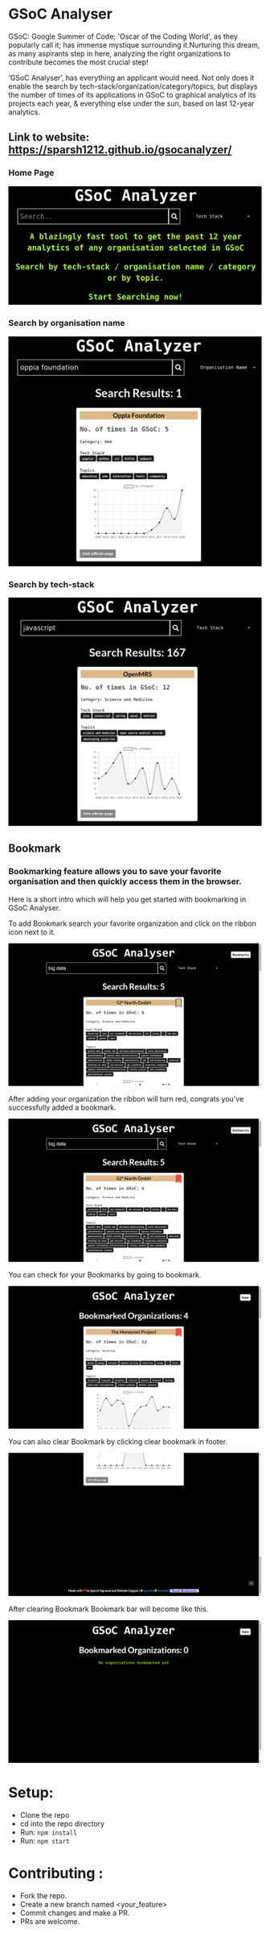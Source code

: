 # GSoC Analyser

GSoC: Google Summer of Code; 'Oscar of the Coding World', as they popularly call it; has immense mystique surrounding it.Nurturing this dream, as many aspirants step in here, analyzing the right organizations to contribute becomes the most crucial step!

‘GSoC Analyser’, has everything an applicant would need. Not only does it enable the search by tech-stack/organization/category/topics, but displays the number of times of its applications in GSoC to graphical analytics of its projects each year, & everything else under the sun, based on last 12-year analytics.

## Link to website: https://sparsh1212.github.io/gsocanalyzer/


### Home Page
![1](./homePage.png)

### Search by organisation name
![1](./searchByOrganisation.png)

### Search by tech-stack
![1](./searchByTechStack.png)

## Bookmark 
### Bookmarking feature allows you to save your favorite organisation and then quickly access them in the browser.

Here is a short intro which will help you get started with bookmarking in GSoC Analyser.

To add Bookmark search your favorite organization and click on the ribbon icon next to it.

![1](./BookmarkNotAdded.png)

After adding your organization the ribbon will turn red, congrats you've successfully added a bookmark.

![1](./BookmarkSuccessfullAdded.png)

You can check for your Bookmarks by going to bookmark.

![1](./BookmarkBar.png)

You can also clear Bookmark by clicking clear bookmark in footer.

![1](./resetBookmark.png)

After clearing Bookmark Bookmark bar will become like this. 

![1](./ClearedBookmark.png)

# Setup:
- Clone the repo
- cd into the repo directory
- Run: `npm install`
- Run: `npm start`

# Contributing :

- Fork the repo.
- Create a new branch named <your_feature>
- Commit changes and make a PR.
- PRs are welcome.

